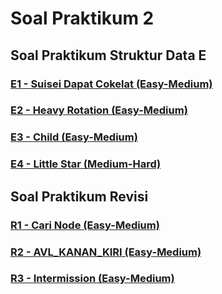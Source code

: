 # Soal Praktikum 2
## Soal Praktikum Struktur Data E
### [E1 - Suisei Dapat Cokelat (Easy-Medium)](soal/prob-E1)
### [E2 - Heavy Rotation (Easy-Medium)](soal/prob-E2)
### [E3 - Child (Easy-Medium)](soal/prob-E3)
### [E4 - Little Star (Medium-Hard)](soal/prob-E4)
## Soal Praktikum Revisi
### [R1 - Cari Node (Easy-Medium)](soal/prob-R1)
### [R2 - AVL_KANAN_KIRI (Easy-Medium)](soal/prob-R2)
### [R3 - Intermission (Easy-Medium)](soal/prob-R3)
